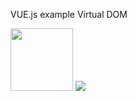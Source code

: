 VUE.js example
Virtual DOM

<img src="https://vuejs.org/images/logo.png" height="100" />
<img src="https://muratbalcii.files.wordpress.com/2016/12/dee.png"/>
